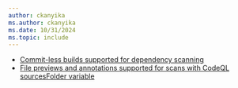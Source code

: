 ```yaml
---
author: ckanyika
ms.author: ckanyika
ms.date: 10/31/2024
ms.topic: include
---
```


- [Commit-less builds supported for dependency scanning ](#commit-less-builds-supported-for-dependency-scanning )
- [File previews and annotations supported for scans with CodeQL sourcesFolder variable](#file-previews-and-annotations-supported-for-scans-with-codeql-sourcesfolder-variable)
